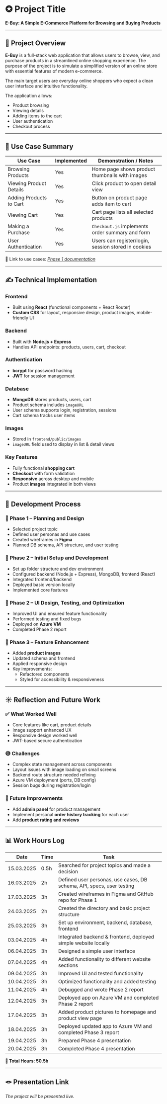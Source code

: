 # ✪ Project Title
**E-Buy: A Simple E-Commerce Platform for Browsing and Buying Products**

---

## 📝 Project Overview
**E-Buy** is a full-stack web application that allows users to browse, view, and purchase products in a streamlined online shopping experience. The purpose of the project is to simulate a simplified version of an online store with essential features of modern e-commerce.

The main target users are everyday online shoppers who expect a clean user interface and intuitive functionality.

The application allows:
- Product browsing
- Viewing details
- Adding items to the cart
- User authentication
- Checkout process

---

## 📌 Use Case Summary

| Use Case              | Implemented | Demonstration / Notes                             |
|-----------------------|-------------|---------------------------------------------------|
| Browsing Products     | Yes         | Home page shows product thumbnails with images    |
| Viewing Product Details | Yes       | Click product to open detail view                 |
| Adding Products to Cart | Yes       | Button on product page adds item to cart          |
| Viewing Cart          | Yes         | Cart page lists all selected products             |
| Making a Purchase     | Yes         | `Checkout.js` implements order summary and form   |
| User Authentication   | Yes         | Users can register/login, session stored in cookies |

🔗 Link to use cases: *[Phase 1 documentation](https://github.com/Celia0322/E-commerce-platform/blob/main/1_Definition_and_Planning.md)*

---

## ✍️ Technical Implementation

### **Frontend**
- Built using **React** (functional components + React Router)
- **Custom CSS** for layout, responsive design, product images, mobile-friendly UI

### **Backend**
- Built with **Node.js + Express**
- Handles API endpoints: products, users, cart, checkout

### **Authentication**
- **bcrypt** for password hashing
- **JWT** for session management

### **Database**
- **MongoDB** stores products, users, cart
- Product schema includes `imageURL`
- User schema supports login, registration, sessions
- Cart schema tracks user items

### **Images**
- Stored in `frontend/public/images`
- `imageURL` field used to display in list & detail views

### **Key Features**
- Fully functional **shopping cart**
- **Checkout** with form validation
- **Responsive** across desktop and mobile
- Product **images** integrated in both views

---

## 🚂 Development Process

### 🔹 Phase 1 – Planning and Design
- Selected project topic
- Defined user personas and use cases
- Created wireframes in **Figma**
- Planned DB schema, API structure, and user testing

### 🔹 Phase 2 – Initial Setup and Development
- Set up folder structure and dev environment
- Configured backend (Node.js + Express), MongoDB, frontend (React)
- Integrated frontend/backend
- Deployed basic version locally
- Implemented core features

### 🔹 Phase 2 – UI Design, Testing, and Optimization
- Improved UI and ensured feature functionality
- Performed testing and fixed bugs
- Deployed on **Azure VM**
- Completed Phase 2 report

### 🔹 Phase 3 – Feature Enhancement
- Added **product images**
- Updated schema and frontend
- Applied responsive design
- Key improvements:
  - Refactored components
  - Styled for accessibility & responsiveness

---

## ☀️ Reflection and Future Work

### ✅ What Worked Well
- Core features like cart, product details
- Image support enhanced UX
- Responsive design worked well
- JWT-based secure authentication

### 😅 Challenges
- Complex state management across components
- Layout issues with image loading on small screens
- Backend route structure needed refining
- Azure VM deployment (ports, DB config)
- Session bugs during registration/login

### 🌱 Future Improvements
- Add **admin panel** for product management
- Implement personal **order history tracking** for each user
- Add **product rating and reviews**

---

## 📊 Work Hours Log

| Date       | Time  | Task                                                                 |
|------------|-------|----------------------------------------------------------------------|
| 15.03.2025 | 0.5h  | Searched for project topics and made a decision                      |
| 16.03.2025 | 2h    | Defined user personas, use cases, DB schema, API, specs, user testing |
| 17.03.2025 | 3h    | Created wireframes in Figma and GitHub repo for Phase 1              |
| 24.03.2025 | 2h    | Created the directory and basic project structure                    |
| 25.03.2025 | 3h    | Set up environment, backend, database, frontend                      |
| 03.04.2025 | 4h    | Integrated backend & frontend, deployed simple website locally       |
| 06.04.2025 | 3h    | Designed a simple user interface                                      |
| 07.04.2025 | 4h    | Added functionality to different website sections                    |
| 09.04.2025 | 3h    | Improved UI and tested functionality                                 |
| 10.04.2025 | 3h    | Optimized functionality and added testing                            |
| 11.04.2025 | 4h    | Debugged and wrote Phase 2 report                                    |
| 12.04.2025 | 3h    | Deployed app on Azure VM and completed Phase 2 report                |
| 17.04.2025 | 3h    | Added product pictures to homepage and product view page             |
| 18.04.2025 | 3h    | Deployed updated app to Azure VM and completed Phase 3 report        |
| 19.04.2025 | 3h    | Prepared Phase 4 presentation                                        |
| 20.04.2025 | 3h    | Completed Phase 4 presentation                                       |

**🧮 Total Hours: 50.5h**

---

## 🪢 Presentation Link
*The project will be presented live.*
